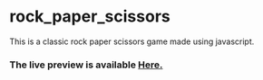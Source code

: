 # rock_paper_scissors
This is a classic rock paper scissors game made using javascript. 
### **The live preview is available [Here.](https://rijalnr45.github.io/rock_paper_scissors/)**
